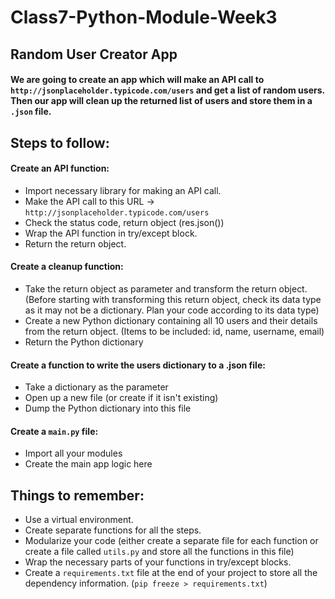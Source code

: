 # Class7-Python-Module-Week3

## Random User Creator App

#### We are going to create an app which will make an API call to `http://jsonplaceholder.typicode.com/users` and get a list of random users. Then our app will clean up the returned list of users and store them in a `.json` file.

## Steps to follow:

#### Create an API function:

- Import necessary library for making an API call.
- Make the API call to this URL -> `http://jsonplaceholder.typicode.com/users`
- Check the status code, return object (res.json())
- Wrap the API function in try/except block.
- Return the return object.

#### Create a cleanup function:

- Take the return object as parameter and transform the return object. (Before starting with transforming this return object, check its data type as it may not be a dictionary. Plan your code according to its data type)
- Create a new Python dictionary containing all 10 users and their details from the return object. (Items to be included: id, name, username, email)
- Return the Python dictionary

#### Create a function to write the users dictionary to a .json file:

- Take a dictionary as the parameter
- Open up a new file (or create if it isn't existing)
- Dump the Python dictionary into this file

#### Create a `main.py` file:

- Import all your modules
- Create the main app logic here

## Things to remember:

- Use a virtual environment.
- Create separate functions for all the steps.
- Modularize your code (either create a separate file for each function or create a file called `utils.py` and store all the functions in this file)
- Wrap the necessary parts of your functions in try/except blocks.
- Create a `requirements.txt` file at the end of your project to store all the dependency information. (`pip freeze > requirements.txt`)
